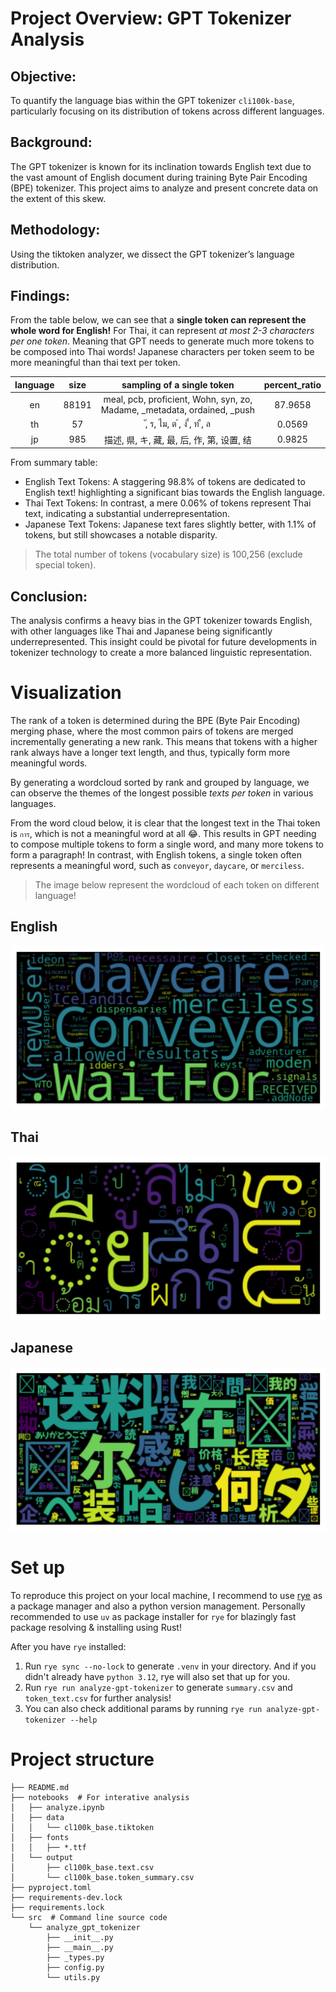 # Project Overview: GPT Tokenizer Analysis
## Objective: 
To quantify the language bias within the GPT tokenizer `cli100k-base`, particularly focusing on its distribution of tokens across different languages.

## Background: 
The GPT tokenizer is known for its inclination towards English text due to the vast amount of English document during training Byte Pair Encoding (BPE) tokenizer. This project aims to analyze and present concrete data on the extent of this skew.

## Methodology: 
Using the tiktoken analyzer, we dissect the GPT tokenizer’s language distribution.

## Findings:

From the table below, we can see that a **single token can represent the whole word for English!** For Thai, it can represent *at most 2-3 characters per one token*. Meaning that GPT needs to generate much more tokens to be composed into Thai words! Japanese characters per token seem to be more meaningful than thai text per token.

| language | size | sampling of a single token | percent_ratio |
| :--: | :--: | :--: | :--: |
| en |	88191 |	 meal,   pcb,   proficient, Wohn, syn, zo, Madame, _metadata, ordained, _push | 87.9658
| th |	57 | 	ั, ร, ไม, ต ้, ง ื่, ท ื, ล	| 0.0569
| jp |	985 |	描述, 県, キ, 藏, 最, 后, 作, 第, 设置, 结	| 0.9825

From summary table:
* English Text Tokens: A staggering 98.8% of tokens are dedicated to English text! highlighting a significant bias towards the English language.
* Thai Text Tokens: In contrast, a mere 0.06% of tokens represent Thai text, indicating a substantial underrepresentation.
* Japanese Text Tokens: Japanese text fares slightly better, with 1.1% of tokens, but still showcases a notable disparity.  

> The total number of tokens (vocabulary size) is 100,256 (exclude special token).

## Conclusion: 
The analysis confirms a heavy bias in the GPT tokenizer towards English, with other languages like Thai and Japanese being significantly underrepresented. This insight could be pivotal for future developments in tokenizer technology to create a more balanced linguistic representation.

# Visualization
The rank of a token is determined during the BPE (Byte Pair Encoding) merging phase, where the most common pairs of tokens are merged incrementally generating a new rank. This means that tokens with a higher rank always have a longer text length, and thus, typically form more meaningful words.

By generating a wordcloud sorted by rank and grouped by language, we can observe the themes of the longest possible *texts per token* in various languages.

From the word cloud below, it is clear that the longest text in the Thai token is `การ`, which is not a meaningful word at all 😂. This results in GPT needing to compose multiple tokens to form a single word, and many more tokens to form a paragraph! In contrast, with English tokens, a single token often represents a meaningful word, such as `conveyor`, `daycare`, or `merciless`.

> The image below represent the wordcloud of each token on different language!

## English
<img src="pics/en_wordcloud.jpg.png" width="auto">

## Thai
<img src="pics/th_wordcloud.jpg.png" width="auto">

## Japanese
<img src="pics/jp_wordcloud.jpg.png" width="auto">

# Set up

To reproduce this project on your local machine, I recommend to use [rye](https://rye-up.com/) as a package manager and also a python version management. Personally recommended to use `uv` as package installer for `rye` for blazingly fast package resolving & installing using Rust!

After you have `rye` installed:

1. Run `rye sync --no-lock` to generate `.venv` in your directory. And if you didn't already have `python 3.12`, rye will also set that up for you.
2. Run `rye run analyze-gpt-tokenizer` to generate `summary.csv` and `token_text.csv` for further analysis!
3. You can also check additional params by running `rye run analyze-gpt-tokenizer --help`

# Project structure

```tree
├── README.md
├── notebooks  # For interative analysis
│   ├── analyze.ipynb
│   ├── data
│   │   └── cl100k_base.tiktoken
│   ├── fonts
│   │   ├── *.ttf
│   └── output
│       ├── cl100k_base.text.csv
│       └── cl100k_base.token_summary.csv
├── pyproject.toml
├── requirements-dev.lock
├── requirements.lock
└── src  # Command line source code
    └── analyze_gpt_tokenizer
        ├── __init__.py
        ├── __main__.py
        ├── _types.py
        ├── config.py
        └── utils.py
```